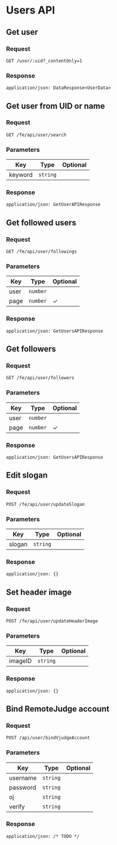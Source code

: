 # Users API

## Get user

### Request

```
GET /user/:uid?_contentOnly=1
```

### Response

```
application/json: DataResponse<UserData>
```

## Get user from UID or name

### Request

```
GET /fe/api/user/search
```

### Parameters

| Key | Type | Optional |
|-|-|-|
| keyword | `string` | |

### Response

```
application/json: GetUserAPIResponse
```

## Get followed users

### Request

```
GET /fe/api/user/followings
```

### Parameters

| Key | Type | Optional |
|-|-|-|
| user | `number` | |
| page | `number` | ✓ |

### Response

```
application/json: GetUsersAPIResponse
```

## Get followers

### Request

```
GET /fe/api/user/followers
```

### Parameters

| Key | Type | Optional |
|-|-|-|
| user | `number` | |
| page | `number` | ✓ |

### Response

```
application/json: GetUsersAPIResponse
```

## Edit slogan

### Request

```
POST /fe/api/user/updateSlogan
```

### Parameters

| Key | Type | Optional |
|-|-|-|
| slogan | `string` | |

### Response

```
application/json: {}
```

## Set header image

### Request

```
POST /fe/api/user/updateHeaderImage
```

### Parameters

| Key | Type | Optional |
|-|-|-|
| imageID | `string` | |

### Response

```
application/json: {}
```

## Bind RemoteJudge account

### Request

```
POST /api/user/bindVjudgeAccount
```

### Parameters

| Key | Type | Optional |
|-|-|-|
| username | `string` | |
| password | `string` | |
| oj | `string` | |
| verify | `string` | |

### Response

```
application/json: /* TODO */
```
